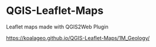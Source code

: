 # QGIS-Leaflet-Maps

Leaflet maps made with QGIS2Web Plugin

https://koalageo.github.io/QGIS-Leaflet-Maps/1M_Geology/ 


